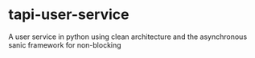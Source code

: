 # tapi-user-service
A user service in python using clean architecture and the asynchronous sanic framework for non-blocking

